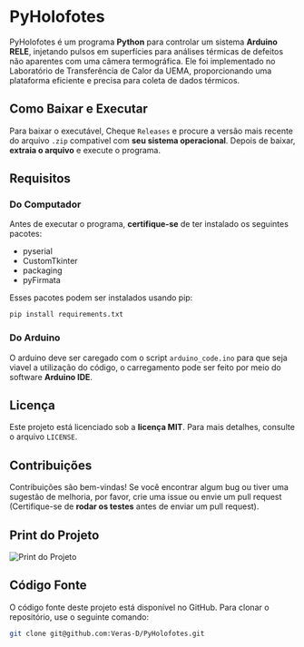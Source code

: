 # PyHolofotes

PyHolofotes é um programa **Python** para controlar um sistema **Arduino RELE**, injetando pulsos em superfícies para análises térmicas de defeitos não aparentes com uma câmera termográfica. Ele foi implementado no Laboratório de Transferência de Calor da UEMA, proporcionando uma plataforma eficiente e precisa para coleta de dados térmicos.

## Como Baixar e Executar

Para baixar o executável, Cheque `Releases` e procure a versão mais recente do arquivo `.zip` compativel com **seu sistema operacional**. Depois de baixar, **extraia o arquivo** e execute o programa.

## Requisitos

### Do Computador
Antes de executar o programa, **certifique-se** de ter instalado os seguintes pacotes:

- pyserial
- CustomTkinter
- packaging
- pyFirmata

Esses pacotes podem ser instalados usando pip:

```bash
pip install requirements.txt
```

### Do Arduino
O arduino deve ser caregado com o script `arduino_code.ino` para que seja viavel a utilização do código, o carregamento pode ser feito por meio do software **Arduino IDE**.

## Licença

Este projeto está licenciado sob a **licença MIT**. Para mais detalhes, consulte o arquivo `LICENSE`.

## Contribuições

Contribuições são bem-vindas! Se você encontrar algum bug ou tiver uma sugestão de melhoria, por favor, crie uma issue ou envie um pull request (Certifique-se de **rodar os testes** antes de enviar um pull request).

## Print do Projeto

![Print do Projeto](https://i.imgur.com/vNQ7PIp.png)

## Código Fonte

O código fonte deste projeto está disponível no GitHub. Para clonar o repositório, use o seguinte comando:

```bash
git clone git@github.com:Veras-D/PyHolofotes.git
```
